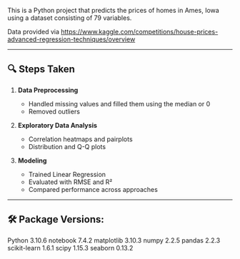 This is a Python project that predicts the prices of homes in Ames, Iowa using a dataset consisting of 79 variables. 

Data provided via https://www.kaggle.com/competitions/house-prices-advanced-regression-techniques/overview

---

## 🔍 Steps Taken

1. **Data Preprocessing**
   - Handled missing values and filled them using the median or 0
   - Removed outliers

2. **Exploratory Data Analysis**
   - Correlation heatmaps and pairplots
   - Distribution and Q-Q plots

4. **Modeling**
   - Trained Linear Regression
   - Evaluated with RMSE and R²
   - Compared performance across approaches

---
  
## 🛠️ Package Versions:

Python                    3.10.6
notebook                  7.4.2
matplotlib                3.10.3
numpy                     2.2.5
pandas                    2.2.3
scikit-learn              1.6.1
scipy                     1.15.3
seaborn                   0.13.2
